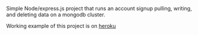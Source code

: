 Simple Node/express.js project that runs an account signup pulling, writing, and deleting data on a mongodb cluster. 

Working example of this project is on [heroku](https://simple-node-express-project.herokuapp.com/) 
